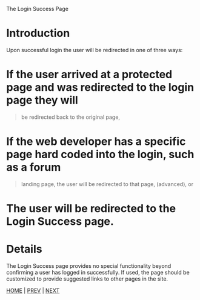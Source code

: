 The Login Success Page

# Introduction #

Upon successful login the user will be redirected in one of three ways:

#  If the user arrived at a protected page and was redirected to the login page they will
> be redirected back to the original page,
#  If the web developer has a specific page hard coded into the login, such as a forum
> landing page, the user will be redirected to that page, (advanced), or
#  The user will be redirected to the Login Success page.


# Details #

The Login Success page provides no special functionality beyond confirming a user has logged in successfully.  If used, the page should be customized to provide suggested links to other pages in the site.


[HOME](http://code.google.com/p/loginsystem-rd/wiki/WikiHome) | [PREV](http://code.google.com/p/loginsystem-rd/wiki/LoginPage) |
[NEXT](http://code.google.com/p/loginsystem-rd/wiki/ChangePassword)